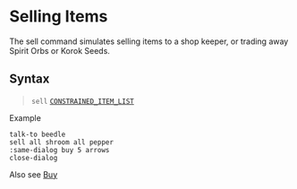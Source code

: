 # Selling Items

The <skyb>sell</skyb> command simulates selling items to a shop keeper,
or trading away Spirit Orbs or Korok Seeds.

## Syntax
> `sell` [`CONSTRAINED_ITEM_LIST`](../user/syntax.md) <br>

Example
```skybook
talk-to beedle
sell all shroom all pepper
:same-dialog buy 5 arrows
close-dialog
```

Also see [Buy](./get.md)
